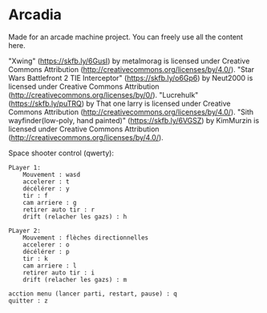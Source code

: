 # Arcadia
Made for an arcade machine project. You can freely use all the content here.



"Xwing" (https://skfb.ly/6GusI) by metalmorag is licensed under Creative Commons Attribution (http://creativecommons.org/licenses/by/4.0/).
"Star Wars Battlefront 2 TIE Interceptor" (https://skfb.ly/o6Gp6) by Neut2000 is licensed under Creative Commons Attribution (http://creativecommons.org/licenses/by/0/).
"Lucrehulk" (https://skfb.ly/puTRQ) by That one larry is licensed under Creative Commons Attribution (http://creativecommons.org/licenses/by/4.0/).
"Sith wayfinder(low-poly, hand painted)" (https://skfb.ly/6VGSZ) by KimMurzin is licensed under Creative Commons Attribution (http://creativecommons.org/licenses/by/4.0/).


Space shooter control (qwerty):

    PLayer 1:
        Mouvement : wasd
        accelerer : t
        décélérer : y
        tir : f
        cam arriere : g
        retirer auto tir : r
        drift (relacher les gazs) : h

    PLayer 2:
        Mouvement : flèches directionnelles
        accelerer : o
        décélérer : p
        tir : k
        cam arriere : l
        retirer auto tir : i
        drift (relacher les gazs) : m

    acction menu (lancer parti, restart, pause) : q
    quitter : z

